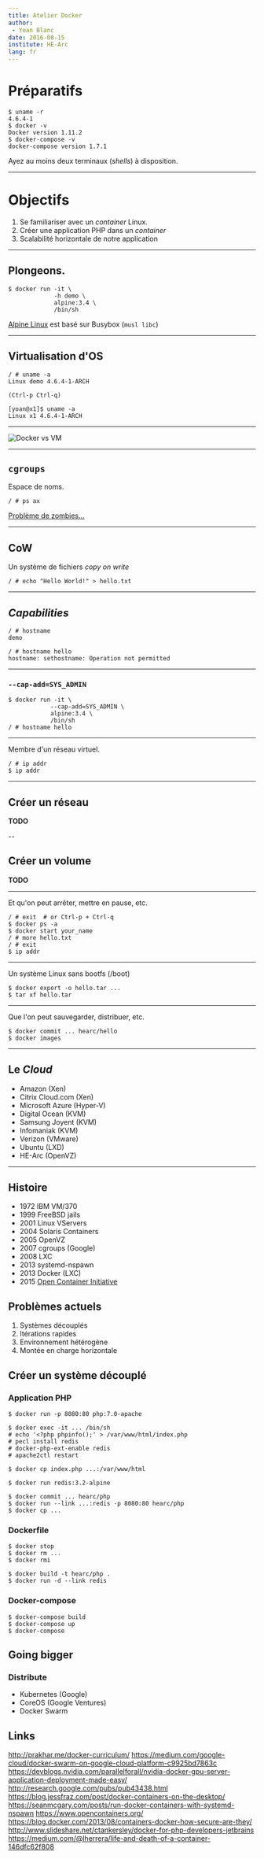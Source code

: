 ```yaml
---
title: Atelier Docker
author:
 - Yoan Blanc
date: 2016-08-15
institute: HE-Arc
lang: fr
---
```


# Préparatifs

```shell
$ uname -r
4.6.4-1
$ docker -v
Docker version 1.11.2
$ docker-compose -v
docker-compose version 1.7.1
```

Ayez au moins deux terminaux (_shells_) à disposition.

---

# Objectifs

1. Se familiariser avec un _container_ Linux.
2. Créer une application PHP dans un _container_
3. Scalabilité horizontale de notre application

---

## Plongeons.

```shell
$ docker run -it \
             -h demo \
             alpine:3.4 \
             /bin/sh
```

[Alpine Linux](http://alpinelinux.org/) est basé sur Busybox (`musl libc`)

---

## Virtualisation d'OS

```shell
/ # uname -a
Linux demo 4.6.4-1-ARCH

(Ctrl-p Ctrl-q)

[yoan@x1]$ uname -a
Linux x1 4.6.4-1-ARCH
```

---

![Docker vs VM](docker-vs-vm.png)

---

## `cgroups`

Espace de noms.

    / # ps ax

[Problème de zombies...](https://github.com/krallin/tini)

---

## CoW

Un système de fichiers _copy on write_

    / # echo "Hello World!" > hello.txt

---

## _Capabilities_


```shell
/ # hostname
demo

/ # hostname hello
hostname: sethostname: Operation not permitted
```

---

### `--cap-add=SYS_ADMIN`

```shell
$ docker run -it \
            --cap-add=SYS_ADMIN \
            alpine:3.4 \
            /bin/sh
/ # hostname hello
```

---

Membre d'un réseau virtuel.

    / # ip addr
    $ ip addr

---

## Créer un réseau

**TODO**

--

## Créer un volume

**TODO**

---

Et qu'on peut arrêter, mettre en pause, etc.

    / # exit  # or Ctrl-p + Ctrl-q
    $ docker ps -a
    $ docker start your_name
    / # more hello.txt
    / # exit
    $ ip addr

---

Un système Linux sans bootfs (/boot)

    $ docker export -o hello.tar ...
    $ tar xf hello.tar

---

Que l'on peut sauvegarder, distribuer, etc.

    $ docker commit ... hearc/hello
    $ docker images

---

## Le _Cloud_

* Amazon (Xen)
* Citrix Cloud.com (Xen)
* Microsoft Azure (Hyper-V)
* Digital Ocean (KVM)
* Samsung Joyent (KVM)
* Infomaniak (KVM)
* Verizon (VMware)
* Ubuntu (LXD)
* HE-Arc (OpenVZ)

---

## Histoire

* 1972 IBM VM/370
* 1999 FreeBSD jails
* 2001 Linux VServers
* 2004 Solaris Containers
* 2005 OpenVZ
* 2007 cgroups (Google)
* 2008 LXC
* 2013 systemd-nspawn
* 2013 Docker (LXC)
* 2015 [Open Container Initiative](http://opencontainers.org)

## Problèmes actuels

1. Systèmes découplés
2. Itérations rapides
3. Environnement hétérogène
4. Montée en charge horizontale

## Créer un système découplé

### Application PHP

    $ docker run -p 8080:80 php:7.0-apache

    $ docker exec -it ... /bin/sh
    # echo '<?php phpinfo();' > /var/www/html/index.php
    # pecl install redis
    # docker-php-ext-enable redis
    # apache2ctl restart

    $ docker cp index.php ...:/var/www/html

    $ docker run redis:3.2-alpine

    $ docker commit ... hearc/php
    $ docker run --link ...:redis -p 8080:80 hearc/php
    $ docker cp ...

### Dockerfile

    $ docker stop
    $ docker rm ...
    $ docker rmi

    $ docker build -t hearc/php .
    $ docker run -d --link redis

### Docker-compose

    $ docker-compose build
    $ docker-compose up
    $ docker-compose

## Going bigger

### Distribute

 * Kubernetes (Google)
 * CoreOS (Google Ventures)
 * Docker Swarm


## Links

http://prakhar.me/docker-curriculum/
https://medium.com/google-cloud/docker-swarm-on-google-cloud-platform-c9925bd7863c
https://devblogs.nvidia.com/parallelforall/nvidia-docker-gpu-server-application-deployment-made-easy/
http://research.google.com/pubs/pub43438.html
https://blog.jessfraz.com/post/docker-containers-on-the-desktop/
https://seanmcgary.com/posts/run-docker-containers-with-systemd-nspawn
https://www.opencontainers.org/
https://blog.docker.com/2013/08/containers-docker-how-secure-are-they/
http://www.slideshare.net/ctankersley/docker-for-php-developers-jetbrains
https://medium.com/@lherrera/life-and-death-of-a-container-146dfc62f808
